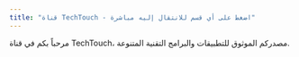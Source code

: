 ```yaml
---
title: "قناة TechTouch - اضغط على أي قسم للانتقال إليه مباشرة"
---
```


مرحباً بكم في قناة TechTouch، مصدركم الموثوق للتطبيقات والبرامج التقنية المتنوعة.

